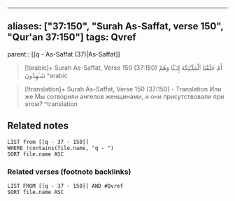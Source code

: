 
---
aliases: ["37:150", "Surah As-Saffat, verse 150", "Qur'an 37:150"]
tags: Qvref
---

parent:: [[q - As-Saffat (37)|As-Saffat]]

> [!arabic]+ Surah As-Saffat, Verse 150 (37:150)
> <span class="quran-arabic">أَمْ خَلَقْنَا ٱلْمَلَـٰٓئِكَةَ إِنَـٰثًا وَهُمْ شَـٰهِدُونَ</span>
^arabic

> [!translation]+ Surah As-Saffat, Verse 150 (37:150) - Translation
> Или же Мы сотворили ангелов женщинами, и они присутствовали при этом?
^translation



## Related notes
```dataview
LIST from [[q - 37 - 150]]
WHERE !contains(file.name, "q - ")
SORT file.name ASC
```

### Related verses (footnote backlinks)
```dataview
LIST FROM [[q - 37 - 150]] AND #Qvref
SORT file.name ASC
```

